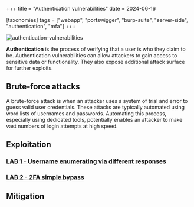 +++
title = "Authentication vulnerabilities"
date = 2024-06-16

[taxonomies]
tags = ["webapp", "portswigger", "burp-suite", "server-side", "authentication",
"mfa"]
+++

![authentication-vulnerabilities](/pictures/articles/authentication-vulnerabilities/password-reset-poisoning.svg)

**Authentication** is the process of verifying that a user is who they claim to be.
Authentication vulnerabilities can allow attackers to gain access to sensitive
data or functionality. They also expose additional attack surface for further
exploits.

<!-- more -->

## Brute-force attacks

A brute-force attack is when an attacker uses a system of trial and error to
guess valid user credentials. These attacks are typically automated using
word lists of usernames and passwords. Automating this process, especially using
dedicated tools, potentially enables an attacker to make vast numbers of login
attempts at high speed.

## Exploitation

### [LAB 1 - Username enumerating via different responses](https://portswigger.net/web-security/learning-paths/server-side-vulnerabilities-apprentice/authentication-apprentice/authentication/password-based/lab-username-enumeration-via-different-responses)


### [LAB 2 - 2FA simple bypass](https://portswigger.net/web-security/learning-paths/server-side-vulnerabilities-apprentice/authentication-apprentice/authentication/multi-factor/lab-2fa-simple-bypass)

## Mitigation
